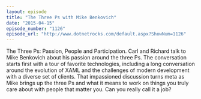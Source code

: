 ```yaml
---
layout: episode
title: "The Three Ps with Mike Benkovich"
date: "2015-04-15"
episode_number: "1126"
episode_url: "http://www.dotnetrocks.com/default.aspx?ShowNum=1126"
---
```


The Three Ps: Passion, People and Participation. Carl and Richard talk to Mike Benkovich about his passion around the three Ps. The conversation starts first with a tour of favorite technologies, including a long conversation around the evolution of XAML and the challenges of modern development with a diverse set of clients. That impassioned discussion turns meta as Mike brings up the three Ps and what it means to work on things you truly care about with people that matter you. Can you really call it a job?
